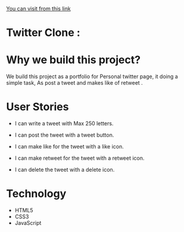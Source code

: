 
[You can visit  from this link](https://gsg-fc03.github.io/Twitter-Clone-Mahmoud/)
# Twitter Clone :


# Why we build this project?
We build this project as a portfolio for Personal twitter page, it doing a simple task, As post a tweet and makes like of retweet .


# User Stories

* I can write a tweet with Max 250 letters.

* I can post the tweet  with a tweet button.

* I can make like for the tweet  with a like icon.

* I can make retweet for the tweet  with a retweet icon.

* I can delete   the tweet  with a delete icon.




# Technology
* HTML5
* CSS3
* JavaScript

